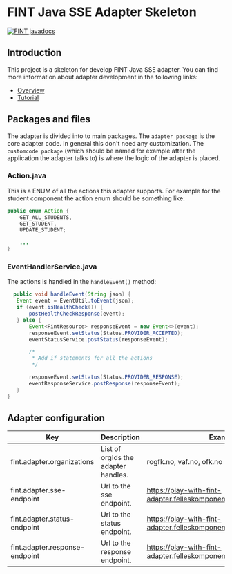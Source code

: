 # FINT Java SSE Adapter Skeleton
[![FINT javadocs](https://img.shields.io/badge/FINT-javadocs-blue.svg)](https://docs.felleskomponent.no/fint-sse-adapter-skeleton/)

## Introduction
This project is a skeleton for develop FINT Java SSE adapter. You can find more information about adapter development in
the following links:

* [Overview](https://fintprosjektet.github.io/adapter/overview/)
* [Tutorial](https://fintprosjektet.github.io/adapter/tut-java-sse/)

## Packages and files
The adapter is divided into to main packages. The `adapter package` is the core adapter code. In general this don't need
any customization. The `customcode package` (which should be named for example after the application the adapter talks to)
is where the logic of the adapter is placed.

### Action.java
This is a ENUM of all the actions this adapter supports. For example for
the student component the action enum should be something like:

```java
public enum Action {
    GET_ALL_STUDENTS,
    GET_STUDENT,
    UPDATE_STUDENT;

    ...
}
```

### EventHandlerService.java
The actions is handled in the `handleEvent()` method:

```java
  public void handleEvent(String json) {
   Event event = EventUtil.toEvent(json);
   if (event.isHealthCheck()) {
       postHealthCheckResponse(event);
   } else {
       Event<FintResource> responseEvent = new Event<>(event);
       responseEvent.setStatus(Status.PROVIDER_ACCEPTED);
       eventStatusService.postStatus(responseEvent);

       /*
        * Add if statements for all the actions
        */

       responseEvent.setStatus(Status.PROVIDER_RESPONSE);
       eventResponseService.postResponse(responseEvent);
   }
}
```

## Adapter configuration
| Key | Description | Example |
|-----|-------------|---------|
| fint.adapter.organizations | List of orgIds the adapter handles. | rogfk.no, vaf.no, ofk.no |
| fint.adapter.sse-endpoint | Url to the sse endpoint. | https://play-with-fint-adapter.felleskomponent.no/provider/sse/%s |
| fint.adapter.status-endpoint | Url to the status endpoint. | https://play-with-fint-adapter.felleskomponent.no//provider/status |
| fint.adapter.response-endpoint | Url to the response endpoint. | https://play-with-fint-adapter.felleskomponent.no/provider/response |

